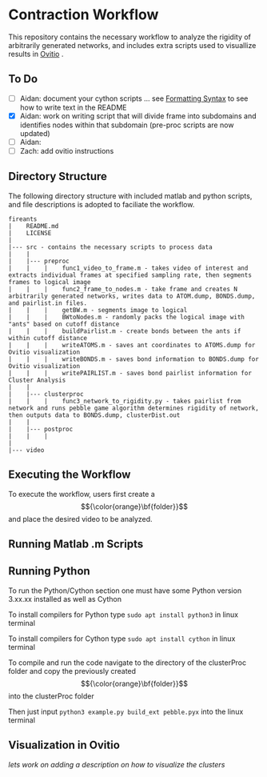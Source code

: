 # Contraction Workflow
This repository contains the necessary workflow to analyze the rigidity of arbitrarily generated networks, and includes extra scripts used to visuallize results in [Ovitio](https://www.ovito.org/) . 

## To Do
- [ ] Aidan: document your cython scripts ... see [Formatting Syntax](https://docs.github.com/en/get-started/writing-on-github/getting-started-with-writing-and-formatting-on-github/basic-writing-and-formatting-syntax) to see how to write text in the README
- [x] Aidan: work on writing script that will divide frame into subdomains and identifies nodes within that subdomain (pre-proc scripts are now updated)
- [ ] Aidan:
- [ ] Zach: add ovitio instructions

## Directory Structure
The following directory structure with included matlab and python scripts, and file descriptions is adopted to faciliate the workflow.

```
fireants
|    README.md
|    LICENSE
|
|--- src - contains the necessary scripts to process data
|    |
|    |--- preproc
|    |    |    func1_video_to_frame.m - takes video of interest and extracts individual frames at specified sampling rate, then segments frames to logical image 
|    |    |    func2_frame_to_nodes.m - take frame and creates N arbitrarily generated networks, writes data to ATOM.dump, BONDS.dump, and pairlist.in files.
|    |    |    getBW.m - segments image to logical
|    |    |    BWtoNodes.m - randomly packs the logical image with "ants" based on cutoff distance
|    |    |    buildPairlist.m - create bonds between the ants if within cutoff distance
|    |    |    writeATOMS.m - saves ant coordinates to ATOMS.dump for Ovitio visualization
|    |    |    writeBONDS.m - saves bond information to BONDS.dump for Ovitio visualization
|    |    |    writePAIRLIST.m - saves bond pairlist information for Cluster Analysis
|    |
|    |--- clusterproc
|    |    |    func3_network_to_rigidity.py - takes pairlist from network and runs pebble game algorithm determines rigidity of network, then outputs data to BONDS.dump, clusterDist.out
|    |
|    |--- postproc
|    |    |
|    
|--- video

```
## Executing the Workflow
To execute the workflow, users first create a $${\color{orange}\bf{folder}}$$ and place the desired video to be analyzed.

## Running Matlab .m Scripts


## Running Python
   To run the Python/Cython section one must have some Python version 3.xx.xx installed as well as Cython

   To install compilers for Python type `sudo apt install python3` in linux terminal

   To install compilers for Cython type `sudo apt install cython` in linux terminal
   
   To compile and run the code navigate to the directory of the clusterProc folder and copy the previously created $${\color{orange}\bf{folder}}$$ into the clusterProc folder 
   
   Then just input `python3 example.py build_ext pebble.pyx` into the linux terminal

## Visualization in Ovitio
  *lets work on adding a description on how to visualize the clusters*

